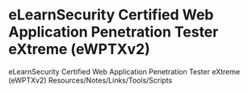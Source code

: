 # eLearnSecurity Certified Web Application Penetration Tester eXtreme (eWPTXv2)
eLearnSecurity Certified Web Application Penetration Tester eXtreme (eWPTXv2) Resources/Notes/Links/Tools/Scripts
